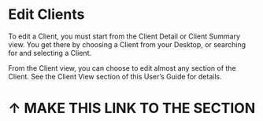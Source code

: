 # Edit Clients

To edit a Client, you must start from the Client Detail or Client Summary view. You get there by choosing a Client from your Desktop, or searching for and selecting a Client.

From the Client view, you can choose to edit almost any section of the Client. See the Client View section of this User’s Guide for details.

# ↑ MAKE THIS LINK TO THE SECTION